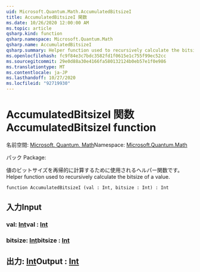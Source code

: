 ```yaml
---
uid: Microsoft.Quantum.Math.AccumulatedBitsizeI
title: AccumulatedBitsizeI 関数
ms.date: 10/26/2020 12:00:00 AM
ms.topic: article
qsharp.kind: function
qsharp.namespace: Microsoft.Quantum.Math
qsharp.name: AccumulatedBitsizeI
qsharp.summary: Helper function used to recursively calculate the bitsize of a value.
ms.openlocfilehash: fc9f84e3c7bdc3582fd1f0615e1c755f99ec52cc
ms.sourcegitcommit: 29e0d88a30e4166fa580132124b0eb57e1f0e986
ms.translationtype: MT
ms.contentlocale: ja-JP
ms.lasthandoff: 10/27/2020
ms.locfileid: "92719930"
---
```

# <a name="accumulatedbitsizei-function"></a><span data-ttu-id="8f644-102">AccumulatedBitsizeI 関数</span><span class="sxs-lookup"><span data-stu-id="8f644-102">AccumulatedBitsizeI function</span></span>

<span data-ttu-id="8f644-103">名前空間: [Microsoft. Quantum. Math](xref:Microsoft.Quantum.Math)</span><span class="sxs-lookup"><span data-stu-id="8f644-103">Namespace: [Microsoft.Quantum.Math](xref:Microsoft.Quantum.Math)</span></span>

<span data-ttu-id="8f644-104">パック [](https://nuget.org/packages/)</span><span class="sxs-lookup"><span data-stu-id="8f644-104">Package: [](https://nuget.org/packages/)</span></span>


<span data-ttu-id="8f644-105">値のビットサイズを再帰的に計算するために使用されるヘルパー関数です。</span><span class="sxs-lookup"><span data-stu-id="8f644-105">Helper function used to recursively calculate the bitsize of a value.</span></span>

```qsharp
function AccumulatedBitsizeI (val : Int, bitsize : Int) : Int
```


## <a name="input"></a><span data-ttu-id="8f644-106">入力</span><span class="sxs-lookup"><span data-stu-id="8f644-106">Input</span></span>

### <a name="val--int"></a><span data-ttu-id="8f644-107">val: [Int](xref:microsoft.quantum.lang-ref.int)</span><span class="sxs-lookup"><span data-stu-id="8f644-107">val : [Int](xref:microsoft.quantum.lang-ref.int)</span></span>




### <a name="bitsize--int"></a><span data-ttu-id="8f644-108">bitsize: [Int](xref:microsoft.quantum.lang-ref.int)</span><span class="sxs-lookup"><span data-stu-id="8f644-108">bitsize : [Int](xref:microsoft.quantum.lang-ref.int)</span></span>





## <a name="output--int"></a><span data-ttu-id="8f644-109">出力: [Int](xref:microsoft.quantum.lang-ref.int)</span><span class="sxs-lookup"><span data-stu-id="8f644-109">Output : [Int](xref:microsoft.quantum.lang-ref.int)</span></span>

